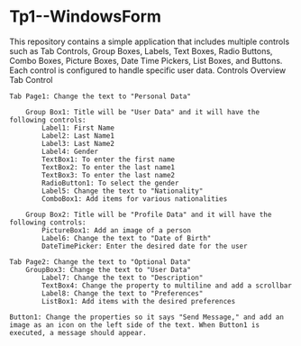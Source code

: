 # Tp1--WindowsForm
This repository contains a simple application that includes multiple controls such as Tab Controls, Group Boxes, Labels, Text Boxes, Radio Buttons, Combo Boxes, Picture Boxes, Date Time Pickers, List Boxes, and Buttons. Each control is configured to handle specific user data.
Controls Overview
Tab Control

    Tab Page1: Change the text to "Personal Data"

        Group Box1: Title will be "User Data" and it will have the following controls:
            Label1: First Name
            Label2: Last Name1
            Label3: Last Name2
            Label4: Gender
            TextBox1: To enter the first name
            TextBox2: To enter the last name1
            TextBox3: To enter the last name2
            RadioButton1: To select the gender
            Label5: Change the text to "Nationality"
            ComboBox1: Add items for various nationalities

        Group Box2: Title will be "Profile Data" and it will have the following controls:
            PictureBox1: Add an image of a person
            Label6: Change the text to "Date of Birth"
            DateTimePicker: Enter the desired date for the user

    Tab Page2: Change the text to "Optional Data"
        GroupBox3: Change the text to "User Data"
            Label7: Change the text to "Description"
            TextBox4: Change the property to multiline and add a scrollbar
            Label8: Change the text to "Preferences"
            ListBox1: Add items with the desired preferences

    Button1: Change the properties so it says "Send Message," and add an image as an icon on the left side of the text. When Button1 is executed, a message should appear.
